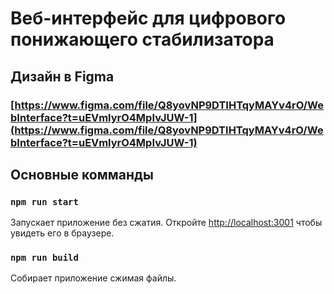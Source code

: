 # Веб-интерфейс для цифрового понижающего стабилизатора

## Дизайн в Figma

### [https://www.figma.com/file/Q8yovNP9DTIHTqyMAYv4rO/WebInterface?t=uEVmlyrO4MpIvJUW-1](https://www.figma.com/file/Q8yovNP9DTIHTqyMAYv4rO/WebInterface?t=uEVmlyrO4MpIvJUW-1)

## Основные комманды

### `npm run start`

Запускает приложение без сжатия.
Откройте [http://localhost:3001](http://localhost:3001) чтобы увидеть его в браузере.

### `npm run build`

Собирает приложение сжимая файлы.
